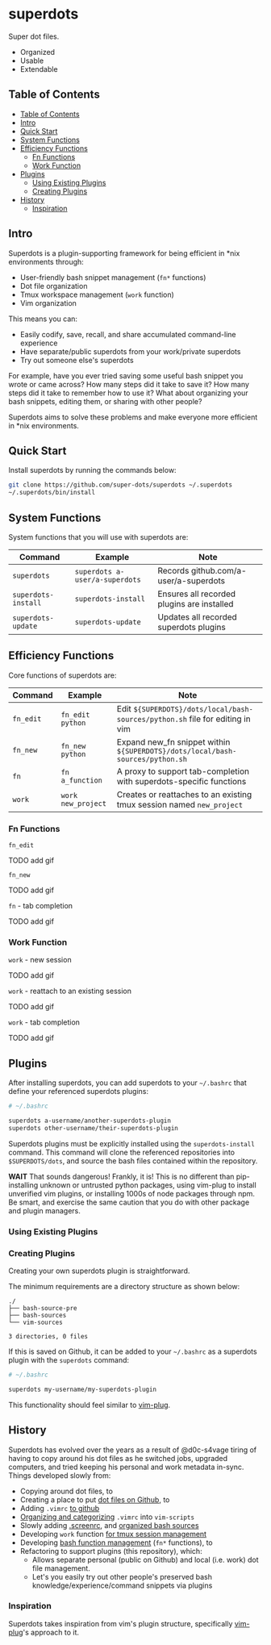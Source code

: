 # superdots

Super dot files.

* Organized
* Usable
* Extendable

## Table of Contents

- [Table of Contents](#table-of-contents)
- [Intro](#intro)
- [Quick Start](#quick-start)
- [System Functions](#system-functions)
- [Efficiency Functions](#efficiency-functions)
  * [Fn Functions](#fn-functions)
  * [Work Function](#work-function)
- [Plugins](#plugins)
  * [Using Existing Plugins](#using-existing-plugins)
  * [Creating Plugins](#creating-plugins)
- [History](#history)
  * [Inspiration](#inspiration)

## Intro

Superdots is a plugin-supporting framework for being efficient in \*nix
environments through:

* User-friendly bash snippet management (`fn*` functions)
* Dot file organization
* Tmux workspace management (`work` function)
* Vim organization

This means you can:

* Easily codify, save, recall, and share accumulated command-line experience
* Have separate/public superdots from your work/private superdots
* Try out someone else's superdots

For example, have you ever tried saving some useful bash snippet you
wrote or came across? How many steps did it take to save it? How many steps did
it take to remember how to use it? What about organizing your bash snippets,
editing them, or sharing with other people?

Superdots aims to solve these problems and make everyone more efficient in
\*nix environments.

## Quick Start

Install superdots by running the commands below:

```bash
git clone https://github.com/super-dots/superdots ~/.superdots
~/.superdots/bin/install
```

## System Functions

System functions that you will use with superdots are:

| Command             | Example                        | Note                                       |
|---------------------|--------------------------------|--------------------------------------------|
| `superdots`         | `superdots a-user/a-superdots` | Records github.com/a-user/a-superdots      |
| `superdots-install` | `superdots-install`            | Ensures all recorded plugins are installed |
| `superdots-update`  | `superdots-update`             | Updates all recorded superdots plugins     |

## Efficiency Functions

Core functions of superdots are:

| Command   | Example            | Note                                                                          |
|-----------|--------------------|-------------------------------------------------------------------------------|
| `fn_edit` | `fn_edit python`   | Edit `${SUPERDOTS}/dots/local/bash-sources/python.sh` file for editing in vim |
| `fn_new`  | `fn_new python`    | Expand new_fn snippet within `${SUPERDOTS}/dots/local/bash-sources/python.sh` |
| `fn`      | `fn a_function`    | A proxy to support tab-completion with superdots-specific functions           |
| `work`    | `work new_project` | Creates or reattaches to an existing tmux session named `new_project`         |

### Fn Functions

`fn_edit`

TODO add gif

`fn_new`

TODO add gif

`fn` - tab completion

TODO add gif

### Work Function

`work` - new session

TODO add gif

`work` - reattach to an existing session

TODO add gif

`work` - tab completion

TODO add gif

## Plugins

After installing superdots, you can add superdots to your `~/.bashrc` that
define your referenced superdots plugins:

```bash
# ~/.bashrc

superdots a-username/another-superdots-plugin
superdots other-username/their-superdots-plugin
```

Superdots plugins must be explicitly installed using the `superdots-install`
command. This command will clone the referenced repositories into
`$SUPERDOTS/dots`, and source the bash files contained within the repository.

**WAIT** That sounds dangerous! Frankly, it is! This is no different than
pip-installing unknown or untrusted python packages, using vim-plug to install
unverified vim plugins, or installing 1000s of node packages through npm. Be
smart, and exercise the same caution that you do with other package and plugin
managers.

### Using Existing Plugins

### Creating Plugins

Creating your own superdots plugin is straightforward.

The minimum requirements are a directory structure as shown below:

```
./
├── bash-source-pre
├── bash-sources
└── vim-sources

3 directories, 0 files
```

If this is saved on Github, it can be added to your `~/.bashrc` as a superdots
plugin with the `superdots` command:

```bash
# ~/.bashrc

superdots my-username/my-superdots-plugin
```

This functionality should feel similar to [vim-plug](https://github.com/junegunn/vim-plug).

## History

Superdots has evolved over the years as a result of @d0c-s4vage tiring of
having to copy around his dot files as he switched jobs, upgraded computers,
and tried keeping his personal and work metadata in-sync. Things developed
slowly from:

* Copying around dot files, to
* Creating a place to put [dot files on Github](https://github.com/d0c-s4vage/superdots/commit/19ab35560ea0e0e2dfccb2e233d8ad514e04621d), to
* Adding `.vimrc` [to github](https://github.com/d0c-s4vage/superdots/commit/106dfe55950f58c819cc8b50998d3e5d124a0cff)
* [Organizing and categorizing](https://github.com/d0c-s4vage/superdots/commit/81c8dd245a370960a01510a6a511cb7757aa8d2d) `.vimrc` into `vim-scripts`
* Slowly adding [.screenrc](https://github.com/d0c-s4vage/superdots/commit/a16db13babc2fa478fd8ac048a34f1c873114d54), and [organized bash sources](https://github.com/d0c-s4vage/superdots/commit/c8f98cfa1525c01bcad660ee497220ce9addee61) 
* Developing `work` function [for tmux session management](https://github.com/d0c-s4vage/superdots/commit/bf2b25f88d30133a48723595ac54983175384df6#diff-51ee3d2b64fe89b649ef89f583d29ab5R4)
* Developing [bash function management](https://github.com/d0c-s4vage/superdots/commit/f07bf231ee014e2b72a86a6625ef2887ef29d58a) (`fn*` functions), to
* Refactoring to support plugins (this repository), which:
  * Allows separate personal (public on Github) and local (i.e. work) dot file
    management.
  * Let's you easily try out other people's preserved bash knowledge/experience/command snippets via plugins

### Inspiration

Superdots takes inspiration from vim's plugin structure, specifically
[vim-plug](https://github.com/junegunn/vim-plug)'s approach to it.
